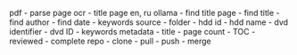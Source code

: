pdf
	- parse page
ocr
	- title page en, ru
ollama
	- find title page
	- find title
	- find author
	- find date
	- keywords
source
	- folder
	- hdd id
	- hdd name
	- dvd identifier
	- dvd ID
	- keywords
metadata
	- title
	- page count
	- TOC
	- reviewed
	- complete
repo
	- clone
	- pull
	- push
	- merge

